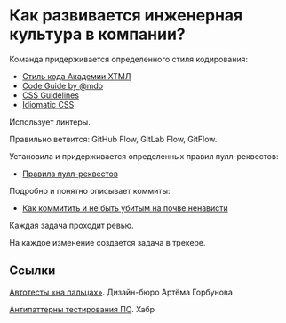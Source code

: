 # Как развивается инженерная культура в компании?

Команда придерживается определенного стиля кодирования:

- [Стиль кода Академии ХТМЛ](http://codeguide.academy/html-css.html)
- [Code Guide by @mdo](http://codeguide.co/)
- [CSS Guidelines](https://cssguidelin.es/)
- [Idiomatic CSS](https://github.com/necolas/idiomatic-css)

Использует линтеры.

Правильно ветвится: GitHub Flow, GitLab Flow, GitFlow.

Установила и придерживается определенных правил пулл-реквестов:

- [Правила пулл-реквестов](./develop/mtrlPullRequestRules.pdf)

Подробно и понятно описывает коммиты:

- [Как коммитить и не быть убитым на почве ненависти](./attachments/commitNikitaSivakov.pdf)

Каждая задача проходит ревью.

На каждое изменение создается задача в трекере.

## Ссылки
[Автотесты «на пальцах»](https://bureau.ru/soviet/20200213/). Дизайн-бюро Артёма Горбунова

[Антипаттерны тестирования ПО](https://habr.com/ru/post/358178/). Хабр